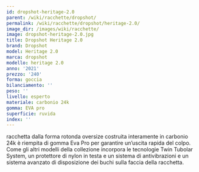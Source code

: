 ```yaml
---
id: dropshot-heritage-2.0
parent: /wiki/racchette/dropshot/
permalink: /wiki/racchette/dropshot/heritage-2.0/
image_dir: /images/wiki/racchette/
image: dropshot-heritage-2.0.jpg
title: Dropshot Heritage 2.0
brand: Dropshot
model: Heritage 2.0
marca: dropshot
modello: heritage 2.0
anno: '2021'
prezzo: '240'
forma: goccia
bilanciamento: ''
peso: ''
livello: esperto
materiale: carbonio 24k
gomma: EVA pro
superficie: ruvida
index: ''
---
```

racchetta dalla forma rotonda oversize costruita interamente in carbonio 24k è riempita di gomma Eva Pro per garantire un’uscita rapida del colpo. Come gli altri modelli della collezione incorpora le tecnologie Twin Tubolar System, un protettore di nylon in testa e un sistema di antivibrazioni e un sistema avanzato di disposizione dei buchi sulla faccia della racchetta.